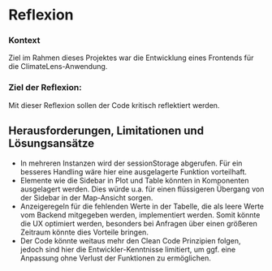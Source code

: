 # Reflexion
### Kontext
Ziel im Rahmen dieses Projektes war die Entwicklung eines Frontends für die ClimateLens-Anwendung.

### Ziel der Reflexion:
Mit dieser Reflexion sollen der Code kritisch reflektiert werden.

## Herausforderungen, Limitationen und Lösungsansätze
- In mehreren Instanzen wird der sessionStorage abgerufen. Für ein besseres Handling wäre hier eine ausgelagerte Funktion vorteilhaft.
- Elemente wie die Sidebar in Plot und Table könnten in Komponenten ausgelagert werden. Dies würde u.a. für einen flüssigeren Übergang von der Sidebar in der Map-Ansicht sorgen.
- Anzeigeregeln für die fehlenden Werte in der Tabelle, die als leere Werte vom Backend mitgegeben werden, implementiert werden. Somit könnte die UX optimiert werden, besonders bei Anfragen über einen größeren Zeitraum könnte dies Vorteile bringen.
- Der Code könnte weitaus mehr den Clean Code Prinzipien folgen, jedoch sind hier die Entwickler-Kenntnisse limitiert, um ggf. eine Anpassung ohne Verlust der Funktionen zu ermöglichen.
